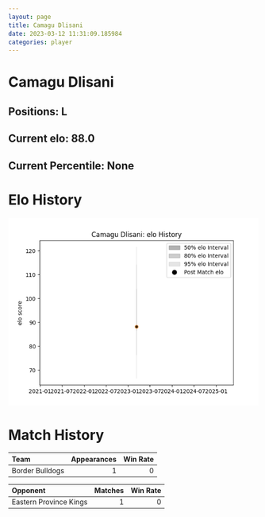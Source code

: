 ```yaml
---  
layout: page  
title: Camagu Dlisani  
date: 2023-03-12 11:31:09.185984  
categories: player  
---
```

# Camagu Dlisani

## Positions: L

## Current elo: 88.0

## Current Percentile: None

# Elo History


![elo history](history_CamaguDlisani.png)
# Match History


| Team            |   Appearances |   Win Rate |
|:----------------|--------------:|-----------:|
| Border Bulldogs |             1 |          0 |

| Opponent               |   Matches |   Win Rate |
|:-----------------------|----------:|-----------:|
| Eastern Province Kings |         1 |          0 |